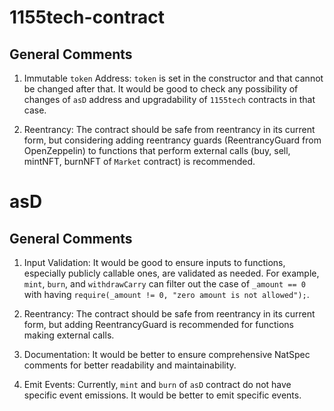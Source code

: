 
# 1155tech-contract

## General Comments 

1. Immutable `token` Address: `token` is set in the constructor and that cannot be changed after that. It would be good to check any possibility of changes of `asD` address and upgradability of `1155tech` contracts in that case.

2. Reentrancy: The contract should be safe from reentrancy in its current form, but considering adding reentrancy guards (ReentrancyGuard from OpenZeppelin) to functions that perform external calls (buy, sell, mintNFT, burnNFT of `Market` contract) is recommended.


# asD

## General Comments

1. Input Validation: It would be good to ensure inputs to functions, especially publicly callable ones, are validated as needed. For example, `mint`, `burn`, and `withdrawCarry` can filter out the case of `_amount == 0` with having `require(_amount != 0, "zero amount is not allowed");`.

2. Reentrancy: The contract should be safe from reentrancy in its current form, but adding ReentrancyGuard is recommended for functions making external calls.

3. Documentation: It would be better to ensure comprehensive NatSpec comments for better readability and maintainability.

4. Emit Events: Currently, `mint` and `burn` of `asD` contract do not have specific event emissions. It would be better to emit specific events.